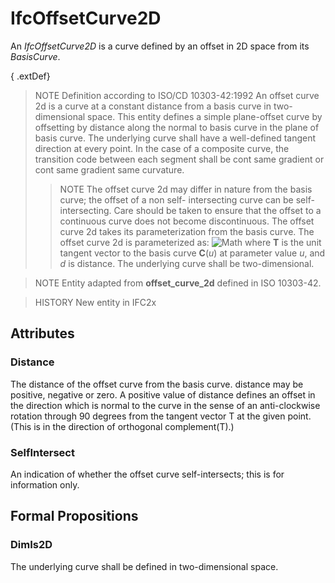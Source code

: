 # IfcOffsetCurve2D

An _IfcOffsetCurve2D_ is a curve defined by an offset in 2D space from its _BasisCurve_.<!-- end of definition -->

{ .extDef}
> NOTE Definition according to ISO/CD 10303-42:1992
> An offset curve 2d is a curve at a constant distance from a basis curve in two-dimensional space. This entity defines a simple plane-offset curve by offsetting by distance along the normal to basis curve in the plane of basis curve. The underlying curve shall have a well-defined tangent direction at every point. In the case of a composite curve, the transition code between each segment shall be cont same gradient or cont same gradient same curvature.
>> NOTE The offset curve 2d may differ in nature from the basis curve; the offset of a non self- intersecting curve can be self-intersecting. Care should be taken to ensure that the offset to a continuous curve does not become discontinuous.
> The offset curve 2d takes its parameterization from the basis curve. The offset curve 2d is parameterized as:
>> ![Math](../../../../figures/ifcoffsetcurve2d-math1.gif)
> where **T** is the unit tangent vector to the basis curve **C**(_u_) at parameter value _u_, and _d_ is distance. The underlying curve shall be two-dimensional.

> NOTE Entity adapted from **offset_curve_2d** defined in ISO 10303-42.

> HISTORY New entity in IFC2x

## Attributes

### Distance
The distance of the offset curve from the basis curve. distance may be positive, negative or zero. A positive value of distance defines an offset in the direction which is normal to the curve in the sense of an anti-clockwise rotation through 90 degrees from the tangent vector T at the given point. (This is in the direction of orthogonal complement(T).)

### SelfIntersect
An indication of whether the offset curve self-intersects; this is for information only.

## Formal Propositions

### DimIs2D
The underlying curve shall be defined in two-dimensional space.
